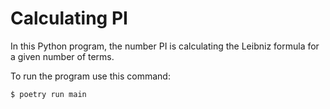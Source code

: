 # Calculating PI

In this Python program, the number PI is calculating the Leibniz formula for a given number of terms.

To run the program use this command:

```shell
$ poetry run main
```
